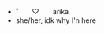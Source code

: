 - ˚　　♡　　arika
- she/her, idk why I'n here
<!---
arikaxxkaki/arikaxxkaki is a ✨ special ✨ repository because its `README.md` (this file) appears on your GitHub profile.
You can click the Preview link to take a look at your changes.
--->
